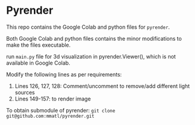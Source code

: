 # Pyrender

This repo contains the Google Colab and python files for `pyrender`.

Both Google Colab and python files contains the minor modifications to make the files executable.

run `main.py` file for 3d visualization in pyrender.Viewer(), which is not available in Google Colab.


Modify the following lines as per requirements:
1. Lines 126, 127, 128: Comment/uncomment to remove/add different light sources
2. Lines 149-157: to render image

To obtain submodule of pyrender:
`git clone git@github.com:mmatl/pyrender.git`
